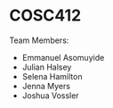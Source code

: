 # COSC412

Team Members:

- Emmanuel Asomuyide
- Julian Halsey
- Selena Hamilton
- Jenna Myers
- Joshua Vossler
